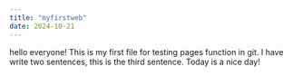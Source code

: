 ```yaml
---
title: "myfirstweb"
date: 2024-10-21
---
```


hello everyone!
This is my first file for testing pages function in git.
I have write two sentences, this is the third sentence.
Today is a nice day!
